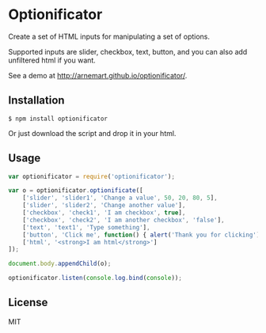 # Optionificator

Create a set of HTML inputs for manipulating a set of options.

Supported inputs are slider, checkbox, text, button, and you can also add unfiltered html if you want.

See a demo at <http://arnemart.github.io/optionificator/>.

## Installation

```
$ npm install optionificator
```

Or just download the script and drop it in your html.

## Usage

```javascript
var optionificator = require('optionificator');

var o = optionificator.optionificate([
    ['slider', 'slider1', 'Change a value', 50, 20, 80, 5],
    ['slider', 'slider2', 'Change another value'],
    ['checkbox', 'check1', 'I am checkbox', true],
    ['checkbox', 'check2', 'I am another checkbox', 'false'],
    ['text', 'text1', 'Type something'],
    ['button', 'Click me', function() { alert('Thank you for clicking'); }],
    ['html', '<strong>I am html</strong>']
]);

document.body.appendChild(o);

optionificator.listen(console.log.bind(console));
```

## License

MIT
